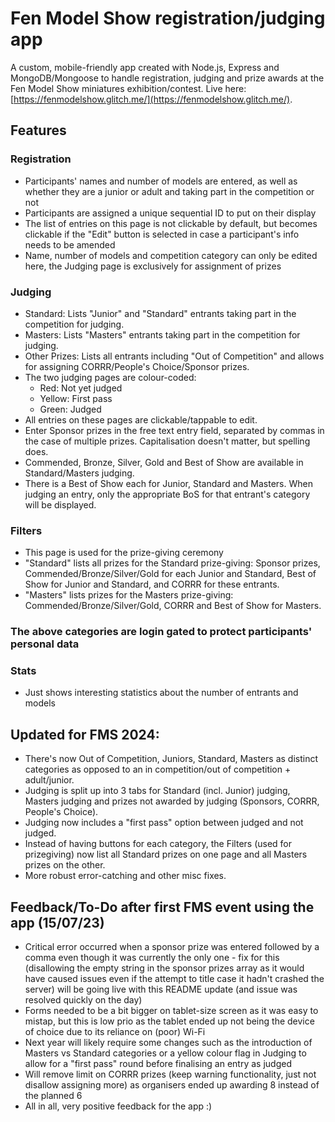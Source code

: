 # Fen Model Show registration/judging app


A custom, mobile-friendly app created with Node.js, Express and MongoDB/Mongoose to handle registration, judging and prize awards at the Fen Model Show miniatures exhibition/contest.
Live here: [https://fenmodelshow.glitch.me/](https://fenmodelshow.glitch.me/).

## Features
### Registration
* Participants' names and number of models are entered, as well as whether they are a junior or adult and taking part in the competition or not
* Participants are assigned a unique sequential ID to put on their display
* The list of entries on this page is not clickable by default, but becomes clickable if the "Edit" button is selected in case a participant's info needs to be amended
* Name, number of models and competition category can only be edited here, the Judging page is exclusively for assignment of prizes

### Judging
* Standard: Lists "Junior" and "Standard" entrants taking part in the competition for judging.
* Masters: Lists "Masters" entrants taking part in the competition for judging.
* Other Prizes: Lists all entrants including "Out of Competition" and allows for assigning CORRR/People's Choice/Sponsor prizes.
* The two judging pages are colour-coded:
    * Red: Not yet judged
    * Yellow: First pass
    * Green: Judged
* All entries on these pages are clickable/tappable to edit.
* Enter Sponsor prizes in the free text entry field, separated by commas in the case of multiple prizes. Capitalisation doesn't matter, but spelling does.
* Commended, Bronze, Silver, Gold and Best of Show are available in Standard/Masters judging.
* There is a Best of Show each for Junior, Standard and Masters. When judging an entry, only the appropriate BoS for that entrant's category will be displayed.

### Filters
* This page is used for the prize-giving ceremony
* "Standard" lists all prizes for the Standard prize-giving: Sponsor prizes, Commended/Bronze/Silver/Gold for each Junior and Standard, Best of Show for Junior and Standard, and CORRR for these entrants.
* "Masters" lists prizes for the Masters prize-giving: Commended/Bronze/Silver/Gold, CORRR and Best of Show for Masters.

### The above categories are login gated to protect participants' personal data

### Stats
* Just shows interesting statistics about the number of entrants and models

## Updated for FMS 2024:
* There's now Out of Competition, Juniors, Standard, Masters as distinct categories as opposed to an in competition/out of competition + adult/junior.
* Judging is split up into 3 tabs for Standard (incl. Junior) judging, Masters judging and prizes not awarded by judging (Sponsors, CORRR, People's Choice).
* Judging now includes a "first pass" option between judged and not judged.
* Instead of having buttons for each category, the Filters (used for prizegiving) now list all Standard prizes on one page and all Masters prizes on the other.
* More robust error-catching and other misc fixes.


## Feedback/To-Do after first FMS event using the app (15/07/23)
* Critical error occurred when a sponsor prize was entered followed by a comma even though it was currently the only one - fix for this (disallowing the empty string in the sponsor prizes array as it would have caused issues even if the attempt to title case it hadn't crashed the server) will be going live with this README update (and issue was resolved quickly on the day)
* Forms needed to be a bit bigger on tablet-size screen as it was easy to mistap, but this is low prio as the tablet ended up not being the device of choice due to its reliance on (poor) Wi-Fi
* Next year will likely require some changes such as the introduction of Masters vs Standard categories or a yellow colour flag in Judging to allow for a "first pass" round before finalising an entry as judged
* Will remove limit on CORRR prizes (keep warning functionality, just not disallow assigning more) as organisers ended up awarding 8 instead of the planned 6
* All in all, very positive feedback for the app :)







